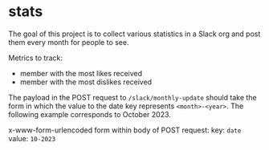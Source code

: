 # stats

The goal of this project is to collect various statistics in a Slack org and post them every month for people to see.

Metrics to track:

- member with the most likes received
- member with the most dislikes received

The payload in the POST request to `/slack/monthly-update` should take the form in which the value to the date key represents `<month>-<year>`. The following example corresponds to October 2023.

x-www-form-urlencoded form within body of POST request:
key: `date` value: `10-2023`
